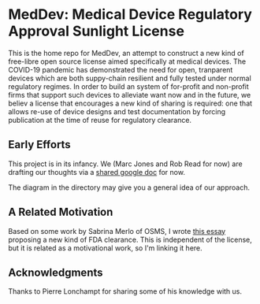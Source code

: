 # MedDev: Medical Device Regulatory Approval Sunlight License

This is the home repo for MedDev, an attempt to construct a new kind of free-libre open source license aimed specifically at medical devices.
The COVID-19 pandemic has demonstrated the need for open, tranparent devices which are both suppy-chain resilient and fully tested under
normal regulatory regimes. In order to build an system of for-profit and non-profit firms that support such devices to alleviate want 
now and in the future, we believ a license that encourages a new kind of sharing is required: one that allows re-use of device designs
and test documentation by forcing publication at the time of reuse for regulatory clearance.

## Early Efforts

This project is in its infancy. We (Marc Jones and Rob Read for now) are drafting our thoughts via a [shared google doc](https://docs.google.com/document/d/1JuYIg1NQoANcDVE1M0iTZImYlMcQ7Ell_UU7sDQGMKw/edit?usp=sharing) for now.

The diagram in the directory may give you a general idea of our approach.

## A Related Motivation

Based on some work by Sabrina Merlo of OSMS, I wrote [this essay](https://drive.google.com/file/d/1xfBjMTONFhK5lZOX-sC1vlHXdiNT_l_K/view?usp=sharing) proposing a new kind of FDA clearance.  This is independent of the license, but it is related as a motivational work, so I'm linking it here.

## Acknowledgments

Thanks to Pierre Lonchampt for sharing some of his knowledge with us.

